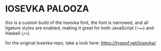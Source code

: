 # IOSEVKA PALOOZA

this is a custom build of the Iosevka font, the font is narrowed, and all  ligature styles are enabled, making it great for both JavaScript (`!==`) and Haskell (`/=`).  

for the original Iosevka repo,  take a look here: https://typeof.net/Iosevka/


